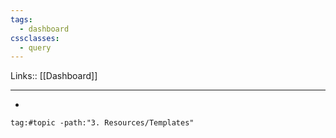 ```yaml
---
tags:
  - dashboard
cssclasses:
  - query
---
```

Links:: [[Dashboard]]

---

- 


```query
tag:#topic -path:"3. Resources/Templates" 
```


